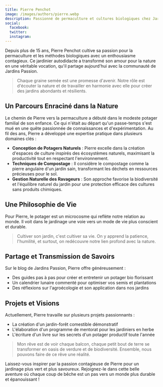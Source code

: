 ```yaml
---
title: Pierre Penchot
image: /images/authors/pierre.webp
description: Passionné de permaculture et cultures biologiques chez Jardins Passion. Découvrez l'approche naturelle de Pierre pour un potager productif et épanouissant.
social:
  facebook: 
  twitter: 
  instagram: 
---
```


Depuis plus de 15 ans, Pierre Penchot cultive sa passion pour la permaculture et les méthodes biologiques avec un enthousiasme contagieux. Ce jardinier autodidacte a transformé son amour pour la nature en une véritable vocation, qu'il partage aujourd'hui avec la communauté de Jardins Passion.

> Chaque graine semée est une promesse d'avenir. Notre rôle est d'écouter la nature et de travailler en harmonie avec elle pour créer des jardins abondants et résilients.

## Un Parcours Enraciné dans la Nature

Le chemin de Pierre vers la permaculture a débuté dans le modeste potager familial de son enfance. Ce qui n'était au départ qu'un passe-temps s'est mué en une quête passionnée de connaissances et d'expérimentation. Au fil des ans, Pierre a développé une expertise pratique dans plusieurs domaines clés :

- **Conception de Potagers Naturels** : Pierre excelle dans la création d'espaces de culture inspirés des écosystèmes naturels, maximisant la productivité tout en respectant l'environnement.
- **Techniques de Compostage** : Il considère le compostage comme la pierre angulaire d'un jardin sain, transformant les déchets en ressources précieuses pour le sol.
- **Gestion Naturelle des Ravageurs** : Son approche favorise la biodiversité et l'équilibre naturel du jardin pour une protection efficace des cultures sans produits chimiques.

## Une Philosophie de Vie

Pour Pierre, le potager est un microcosme qui reflète notre relation au monde. Il voit dans le jardinage une voie vers un mode de vie plus conscient et durable.

> Cultiver son jardin, c'est cultiver sa vie. On y apprend la patience, l'humilité, et surtout, on redécouvre notre lien profond avec la nature.

## Partage et Transmission de Savoirs

Sur le blog de Jardins Passion, Pierre offre généreusement :

- Des guides pas à pas pour créer et entretenir un potager bio florissant
- Un calendrier lunaire commenté pour optimiser vos semis et plantations
- Des réflexions sur l'agroécologie et son application dans nos jardins

## Projets et Visions

Actuellement, Pierre travaille sur plusieurs projets passionnants :

- La création d'un jardin-forêt comestible démonstratif
- L'élaboration d'un programme de mentorat pour les jardiniers en herbe
- L'écriture d'un livre sur les secrets d'un potager productif toute l'année

> Mon rêve est de voir chaque balcon, chaque petit bout de terre se transformer en oasis de verdure et de biodiversité. Ensemble, nous pouvons faire de ce rêve une réalité.

Laissez-vous inspirer par la passion contagieuse de Pierre pour un jardinage plus vert et plus savoureux. Rejoignez-le dans cette belle aventure où chaque coup de bêche est un pas vers un monde plus durable et épanouissant !